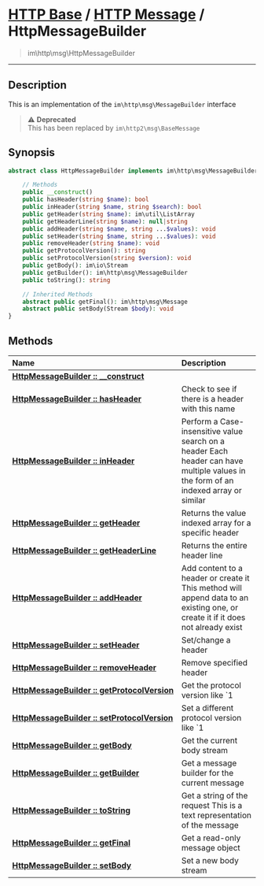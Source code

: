 # [HTTP Base](http-base.md) / [HTTP Message](http.md) / HttpMessageBuilder
 > im\http\msg\HttpMessageBuilder
____

## Description
This is an implementation of the `im\http\msg\MessageBuilder` interface

> :warning: **Deprecated**  
> This has been replaced by `im\http2\msg\BaseMessage`  

## Synopsis
```php
abstract class HttpMessageBuilder implements im\http\msg\MessageBuilder, Stringable, IteratorAggregate, Traversable, im\http\msg\Message {

    // Methods
    public __construct()
    public hasHeader(string $name): bool
    public inHeader(string $name, string $search): bool
    public getHeader(string $name): im\util\ListArray
    public getHeaderLine(string $name): null|string
    public addHeader(string $name, string ...$values): void
    public setHeader(string $name, string ...$values): void
    public removeHeader(string $name): void
    public getProtocolVersion(): string
    public setProtocolVersion(string $version): void
    public getBody(): im\io\Stream
    public getBuilder(): im\http\msg\MessageBuilder
    public toString(): string

    // Inherited Methods
    abstract public getFinal(): im\http\msg\Message
    abstract public setBody(Stream $body): void
}
```

## Methods
| Name | Description |
| :--- | :---------- |
| [__HttpMessageBuilder&nbsp;::&nbsp;\_\_construct__](http-HttpMessageBuilder-__construct.md) |  |
| [__HttpMessageBuilder&nbsp;::&nbsp;hasHeader__](http-HttpMessageBuilder-hasHeader.md) | Check to see if there is a header with this name |
| [__HttpMessageBuilder&nbsp;::&nbsp;inHeader__](http-HttpMessageBuilder-inHeader.md) | Perform a Case-insensitive value search on a header  Each header can have multiple values in the form of an indexed array or similar |
| [__HttpMessageBuilder&nbsp;::&nbsp;getHeader__](http-HttpMessageBuilder-getHeader.md) | Returns the value indexed array for a specific header |
| [__HttpMessageBuilder&nbsp;::&nbsp;getHeaderLine__](http-HttpMessageBuilder-getHeaderLine.md) | Returns the entire header line |
| [__HttpMessageBuilder&nbsp;::&nbsp;addHeader__](http-HttpMessageBuilder-addHeader.md) | Add content to a header or create it  This method will append data to an existing one, or create it if it does not already exist |
| [__HttpMessageBuilder&nbsp;::&nbsp;setHeader__](http-HttpMessageBuilder-setHeader.md) | Set/change a header |
| [__HttpMessageBuilder&nbsp;::&nbsp;removeHeader__](http-HttpMessageBuilder-removeHeader.md) | Remove specified header |
| [__HttpMessageBuilder&nbsp;::&nbsp;getProtocolVersion__](http-HttpMessageBuilder-getProtocolVersion.md) | Get the protocol version like `1 |
| [__HttpMessageBuilder&nbsp;::&nbsp;setProtocolVersion__](http-HttpMessageBuilder-setProtocolVersion.md) | Set a different protocol version like `1 |
| [__HttpMessageBuilder&nbsp;::&nbsp;getBody__](http-HttpMessageBuilder-getBody.md) | Get the current body stream |
| [__HttpMessageBuilder&nbsp;::&nbsp;getBuilder__](http-HttpMessageBuilder-getBuilder.md) | Get a message builder for the current message |
| [__HttpMessageBuilder&nbsp;::&nbsp;toString__](http-HttpMessageBuilder-toString.md) | Get a string of the request  This is a text representation of the message |
| [__HttpMessageBuilder&nbsp;::&nbsp;getFinal__](http-HttpMessageBuilder-getFinal.md) | Get a read-only message object |
| [__HttpMessageBuilder&nbsp;::&nbsp;setBody__](http-HttpMessageBuilder-setBody.md) | Set a new body stream |
